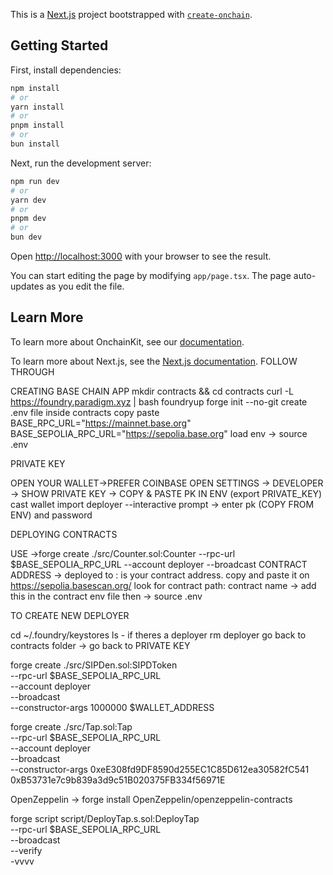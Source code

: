 This is a [Next.js](https://nextjs.org) project bootstrapped with [`create-onchain`]().


## Getting Started

First, install dependencies:

```bash
npm install
# or
yarn install
# or
pnpm install
# or
bun install
```

Next, run the development server:

```bash
npm run dev
# or
yarn dev
# or
pnpm dev
# or
bun dev
```

Open [http://localhost:3000](http://localhost:3000) with your browser to see the result.

You can start editing the page by modifying `app/page.tsx`. The page auto-updates as you edit the file.


## Learn More

To learn more about OnchainKit, see our [documentation](https://onchainkit.xyz/getting-started).

To learn more about Next.js, see the [Next.js documentation](https://nextjs.org/docs).
FOLLOW THROUGH


CREATING BASE CHAIN APP
mkdir contracts && cd contracts
curl -L https://foundry.paradigm.xyz | bash
foundryup
forge init --no-git
create .env file inside contracts
copy paste
BASE_RPC_URL="https://mainnet.base.org"
BASE_SEPOLIA_RPC_URL="https://sepolia.base.org"
load env -> source .env

PRIVATE KEY

OPEN YOUR WALLET->PREFER COINBASE
OPEN SETTINGS -> DEVELOPER -> SHOW PRIVATE KEY -> COPY & PASTE PK IN ENV (export PRIVATE_KEY)
cast wallet import deployer --interactive
prompt -> enter pk (COPY FROM ENV) and password

DEPLOYING CONTRACTS

USE ->forge create ./src/Counter.sol:Counter --rpc-url $BASE_SEPOLIA_RPC_URL --account deployer --broadcast 
CONTRACT ADDRESS -> deployed to : is your contract address. copy and paste it on https://sepolia.basescan.org/ 
look for contract path: contract name -> add this in the contract env file then  -> source .env



TO CREATE NEW DEPLOYER


cd ~/.foundry/keystores
ls - if theres a deployer
rm deployer
go back to contracts folder -> go back to PRIVATE KEY


forge create ./src/SIPDen.sol:SIPDToken \
  --rpc-url $BASE_SEPOLIA_RPC_URL \
  --account deployer \
  --broadcast \
  --constructor-args 1000000 $WALLET_ADDRESS


forge create ./src/Tap.sol:Tap \
  --rpc-url $BASE_SEPOLIA_RPC_URL \
  --account deployer \
  --broadcast \
  --constructor-args 0xeE308fd9DF8590d255EC1C85D612ea30582fC541 0xB53731e7c9b839a3d9c51B020375FB334f56971E


OpenZeppelin -> forge install OpenZeppelin/openzeppelin-contracts

forge script script/DeployTap.s.sol:DeployTap \
  --rpc-url $BASE_SEPOLIA_RPC_URL \
  --broadcast \
  --verify \
  -vvvv
